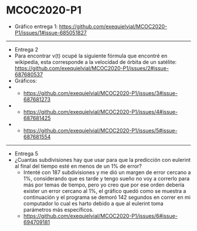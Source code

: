 # MCOC2020-P1
* Gráfico entrega 1: https://github.com/exequielvial/MCOC2020-P1/issues/1#issue-685051827 
-------
* Entrega 2
* Para encontrar v(t) ocupé la siguiente fórmula que encontré en wikipedia, esta corresponde a la velocidad de órbita de un satélite: https://github.com/exequielvial/MCOC2020-P1/issues/2#issue-687680537
* Gráficos:
* - https://github.com/exequielvial/MCOC2020-P1/issues/3#issue-687681273
* - https://github.com/exequielvial/MCOC2020-P1/issues/4#issue-687681425
* - https://github.com/exequielvial/MCOC2020-P1/issues/5#issue-687681554
-----------
* Entrega 5
* ¿Cuantas subdivisiones hay que usar para que la predicción con eulerint al final del tiempo esté en menos de un 1% de error?
  * Intenté con 187 subdivisiones y me dió un margen de error cercano a 1%, considerando que es tarde y tengo sueño no voy a correrlo para más por temas de tiempo, pero yo creo que por ese orden debería exister un error cercano al 1%, el gráfico quedó como se muestra a continuación y el programa se demoró 142 segundos en correr en mi computador lo cual es harto debido a que al eulerint toma parámetros más específicos.
  * https://github.com/exequielvial/MCOC2020-P1/issues/6#issue-694709181
